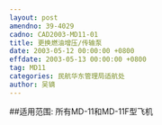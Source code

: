 ```yaml
---
layout: post
amendno: 39-4029
cadno: CAD2003-MD11-01
title: 更换燃油增压/传输泵
date: 2003-05-12 00:00:00 +0800
effdate: 2003-05-13 00:00:00 +0800
tag: MD11
categories: 民航华东管理局适航处
author: 吴镝
---
```


##适用范围:
所有MD-11和MD-11F型飞机

